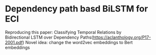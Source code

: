 
# Dependency path basd BiLSTM for ECI
Reproducing this paper: Classifying Temporal Relations by Bidirectional LSTM over Dependency Paths(https://aclanthology.org/P17-2001.pdf)
Novel idea: change the word2vec embeddings to Bert embeddings
